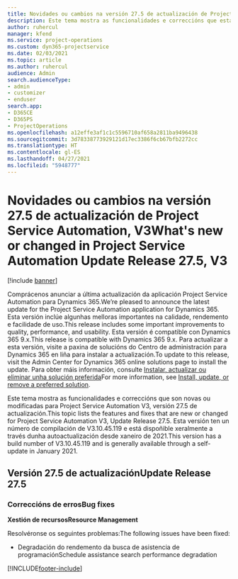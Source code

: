 ```yaml
---
title: Novidades ou cambios na versión 27.5 de actualización de Project Service Automation, Corrección, V3
description: Este tema mostra as funcionalidades e correccións que están dispoñibles en Project Service Automation, versión 27.5 de actualización, corrección, V3.
author: ruhercul
manager: kfend
ms.service: project-operations
ms.custom: dyn365-projectservice
ms.date: 02/03/2021
ms.topic: article
ms.author: ruhercul
audience: Admin
search.audienceType:
- admin
- customizer
- enduser
search.app:
- D365CE
- D365PS
- ProjectOperations
ms.openlocfilehash: a12effe3af1c1c5596710af658a2811ba9496438
ms.sourcegitcommit: 3d78338773929121d17ec3386f6cb67bfb2272cc
ms.translationtype: HT
ms.contentlocale: gl-ES
ms.lasthandoff: 04/27/2021
ms.locfileid: "5948777"
---
```

# <a name="whats-new-or-changed-in-project-service-automation-update-release-275-v3"></a><span data-ttu-id="37d84-103">Novidades ou cambios na versión 27.5 de actualización de Project Service Automation, V3</span><span class="sxs-lookup"><span data-stu-id="37d84-103">What's new or changed in Project Service Automation Update Release 27.5, V3</span></span>

[!include [banner](../includes/psa-now-project-operations.md)]

<span data-ttu-id="37d84-104">Comprácenos anunciar a última actualización da aplicación Project Service Automation para Dynamics 365.</span><span class="sxs-lookup"><span data-stu-id="37d84-104">We’re pleased to announce the latest update for the Project Service Automation application for Dynamics 365.</span></span> <span data-ttu-id="37d84-105">Esta versión inclúe algunhas melloras importantes na calidade, rendemento e facilidade de uso.</span><span class="sxs-lookup"><span data-stu-id="37d84-105">This release includes some important improvements to quality, performance, and usability.</span></span> <span data-ttu-id="37d84-106">Esta versión é compatible con Dynamics 365 9.x.</span><span class="sxs-lookup"><span data-stu-id="37d84-106">This release is compatible with Dynamics 365 9.x.</span></span> <span data-ttu-id="37d84-107">Para actualizar a esta versión, visite a paxina de solucións do Centro de administración para Dynamics 365 en liña para instalar a actualización.</span><span class="sxs-lookup"><span data-stu-id="37d84-107">To update to this release, visit the Admin Center for Dynamics 365 online solutions page to install the update.</span></span> <span data-ttu-id="37d84-108">Para obter máis información, consulte [Instalar, actualizar ou eliminar unha solución preferida](/power-platform/admin/install-remove-preferred-solution)</span><span class="sxs-lookup"><span data-stu-id="37d84-108">For more information, see [Install, update, or remove a preferred solution](/power-platform/admin/install-remove-preferred-solution).</span></span>

<span data-ttu-id="37d84-109">Este tema mostra as funcionalidades e correccións que son novas ou modificadas para Project Service Automation V3, versión 27.5 de actualización.</span><span class="sxs-lookup"><span data-stu-id="37d84-109">This topic lists the features and fixes that are new or changed for Project Service Automation V3, Update Release 27.5.</span></span> <span data-ttu-id="37d84-110">Esta versión ten un número de compilación de V3.10.45.119 e está dispoñible xeralmente a través dunha autoactualización desde xaneiro de 2021.</span><span class="sxs-lookup"><span data-stu-id="37d84-110">This version has a build number of V3.10.45.119 and is generally available through a self-update in January 2021.</span></span>

## <a name="update-release-275"></a><span data-ttu-id="37d84-111">Versión 27.5 de actualización</span><span class="sxs-lookup"><span data-stu-id="37d84-111">Update Release 27.5</span></span>

### <a name="bug-fixes"></a><span data-ttu-id="37d84-112">Correccións de erros</span><span class="sxs-lookup"><span data-stu-id="37d84-112">Bug fixes</span></span>


<span data-ttu-id="37d84-113">**Xestión de recursos**</span><span class="sxs-lookup"><span data-stu-id="37d84-113">**Resource Management**</span></span>

<span data-ttu-id="37d84-114">Resolvéronse os seguintes problemas:</span><span class="sxs-lookup"><span data-stu-id="37d84-114">The following issues have been fixed:</span></span>

- <span data-ttu-id="37d84-115">Degradación do rendemento da busca de asistencia de programación</span><span class="sxs-lookup"><span data-stu-id="37d84-115">Schedule assistance search performance degradation</span></span>


[!INCLUDE[footer-include](../includes/footer-banner.md)]